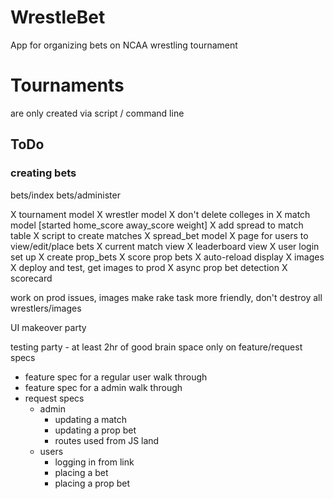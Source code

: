# WrestleBet

App for organizing bets on NCAA wrestling tournament

# Tournaments
are only created via script / command line

## ToDo

### creating bets

bets/index
bets/administer

X tournament model
X wrestler model
X don't delete colleges in 
X match model [started home_score away_score weight]
X add spread to match table
X script to create matches
X spread_bet model
X page for users to view/edit/place bets
X current match view
X leaderboard view
X user login set up
X create prop_bets
X score prop bets
X auto-reload display
X images
X deploy and test, get images to prod
X async prop bet detection
X scorecard

work on prod issues, images
make rake task more friendly, don't destroy all wrestlers/images
 
UI makeover party

testing party - at least 2hr of good brain space only on feature/request specs
  - feature spec for a regular user walk through
  - feature spec for a admin walk through
  - request specs
    - admin
      - updating a match
      - updating a prop bet
      - routes used from JS land
    - users
      - logging in from link
      - placing a bet
      - placing a prop bet
